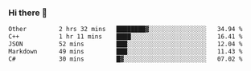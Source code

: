 ### Hi there 👋

<!--
**WShiBin/WShiBin** is a ✨ _special_ ✨ repository because its `README.md` (this file) appears on your GitHub profile.

Here are some ideas to get you started:

- 🔭 I’m currently working on ...
- 🌱 I’m currently learning ...
- 👯 I’m looking to collaborate on ...
- 🤔 I’m looking for help with ...
- 💬 Ask me about ...
- 📫 How to reach me: ...
- 😄 Pronouns: ...
- ⚡ Fun fact: ...
-->

<!--START_SECTION:waka-->

```txt
Other         2 hrs 32 mins   ████████▓░░░░░░░░░░░░░░░░   34.94 %
C++           1 hr 11 mins    ████░░░░░░░░░░░░░░░░░░░░░   16.41 %
JSON          52 mins         ███░░░░░░░░░░░░░░░░░░░░░░   12.04 %
Markdown      49 mins         ███░░░░░░░░░░░░░░░░░░░░░░   11.43 %
C#            30 mins         █▓░░░░░░░░░░░░░░░░░░░░░░░   07.02 %
```

<!--END_SECTION:waka-->
